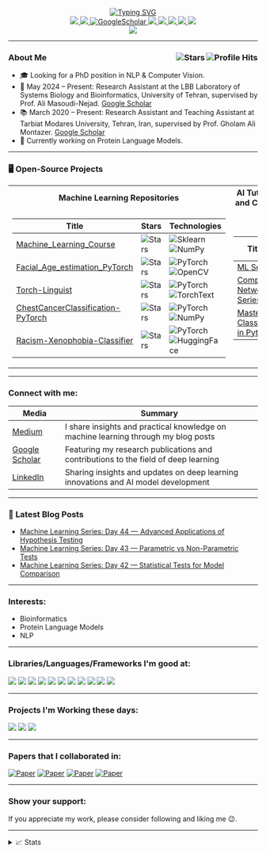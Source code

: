<p align="center">
<a href="https://github.com/ebimsv">
    <img src="https://readme-typing-svg.demolab.com?font=Georgia&size=18&duration=2000&pause=100&multiline=true&width=500&height=100&lines=Ebrahim+Mousavi;Researcher+%7C+ML+Engineer;Generative AI+%7C+Computer+Vision+%7C+NLP+%7C+Bioinformatics; Looking+for+PhD+Position in GenAI" alt="Typing SVG"/>
</a> 
  
<br/>

<a href="https://www.linkedin.com/in/ebimsv/">
    <img src="https://img.shields.io/badge/-Linkedin-blue?style=flat-square&logo=linkedin">
</a>
<a href="https://drive.google.com/file/d/18KCwj3AZBct9nFeb21rRQYmZL-TNiE8x/view?usp=drive_link">
    <img src="https://img.shields.io/badge/PDF-CV-red?style=flat-square&logo=adobe">
</a>  
<a href='https://scholar.google.co.uk/citations?hl=en&user=1pfrUbQAAAAJ' target="_blank">
    <img alt='GoogleScholar' src='https://img.shields.io/badge/Scholar-100000?style=flat&logo=GoogleScholar&logoColor=white&&color=0181FF'>
</a>
<a href="https://www.kaggle.com/ebimsv">
    <img src="https://img.shields.io/badge/Kaggle-20BEFF?style=flat&logo=Kaggle&logoColor=white">
</a>
<a href="https://www.instagram.com/ebiimsv/">
    <img src="https://img.shields.io/badge/Instagram-E4405F?style=flat&logo=instagram&logoColor=white">
</a>
<a href="https://twitter.com/ebiimsv">
    <img src="https://img.shields.io/badge/Twitter-1DA1F2?style=flat&logo=twitter&logoColor=white">
</a>
<a href="https://t.me/ebiimsv">
    <img src="https://img.shields.io/badge/Telegram-2CA5E0?style=flat&logo=telegram&logoColor=white">
</a>

<a href="mailto:ebimsv0501@gmail.com">
    <img src="https://img.shields.io/badge/Gmail-D14836?style=flat&logo=gmail&logoColor=white">
</a>

<br/>

<a href="https://github.com/ebimsv">
    <img src="https://github-stats-alpha.vercel.app/api?username=ebimsv&cc=22272e&tc=37BCF6&ic=fff&bc=0000">
</a>
</p>

___
<h3>About Me <img align="right" alt="Profile Hits" src="https://komarev.com/ghpvc/?username=ebimsv&color=36b812"> <img align="right" alt="Stars" src="https://img.shields.io/github/stars/ebimsv?style=social"> </h3>

- 🎓 Looking for a PhD position in NLP & Computer Vision.
- 🔬 May 2024 – Present: Research Assistant at the LBB Laboratory of Systems Biology and Bioinformatics, University of Tehran, supervised by Prof. Ali Masoudi-Nejad. [Google Scholar](https://scholar.google.com/citations?user=KsYyCLAAAAAJ&hl=en)
- 📚 March 2020 – Present: Research Assistant and Teaching Assistant at Tarbiat Modares University, Tehran, Iran, supervised by Prof. Gholam Ali Montazer. [Google Scholar](https://scholar.google.com/citations?user=YFobHWAAAAAJ&hl=en)
- 🧬 Currently working on Protein Language Models.

___
### 🖥️ Open-Source Projects

<table>
<tr><th>Machine Learning Repositories</th><th>AI Tutorials: Theory and Code Combined</th></tr>
<tr><td>

| Title                                                                                     | Stars                                                                                                                                | Technologies                                                                                                                                                                             |
| ----------------------------------------------------------------------------------------- | ------------------------------------------------------------------------------------------------------------------------------------ | ---------------------------------------------------------------------------------------------------------------------------------------------------------------------------------------- |
| [Machine_Learning_Course](https://github.com/Ebimsv/Machine_Learning_Course)              | <img alt="Stars" src="https://img.shields.io/github/stars/ebimsv/Machine_Learning_Course?style=flat-square&labelColor=black"/>       | ![Sklearn](https://img.shields.io/badge/scikit--learn-%23F7931E.svg?style=flat&logo=scikit-learn&logoColor=white) ![NumPy](https://img.shields.io/badge/NumPy-black?style=flat-square&logo=numpy)                                                                     |
| [Facial_Age_estimation_PyTorch](https://github.com/ebimsv/Facial_Age_estimation_PyTorch)  | <img alt="Stars" src="https://img.shields.io/github/stars/Ebimsv/Facial_Age_estimation_PyTorch?style=flat-square&labelColor=black"/> | ![PyTorch](https://img.shields.io/badge/PyTorch-black?style=flat-square&logo=pytorch) ![OpenCV](https://img.shields.io/badge/opencv-%23white.svg?style=flat&logo=OpenCV&logoColor=white) |
| [Torch-Linguist](https://github.com/Ebimsv/Torch-Linguist)                                | <img alt="Stars" src="https://img.shields.io/github/stars/ebimsv/Torch-Linguist?style=flat-square&labelColor=black"/>                | ![PyTorch](https://img.shields.io/badge/PyTorch-black?style=flat-square&logo=pytorch) ![TorchText](https://img.shields.io/badge/TorchText-black?style=flat-square&logo=TorchText)
| [ChestCancerClassification-PyTorch](https://github.com/Ebimsv/ChestCancerClassification-PyTorch) | <img alt="Stars" src="https://img.shields.io/github/stars/ebimsv/ChestCancerClassification-PyTorch?style=flat-square&labelColor=black"/>  | ![PyTorch](https://img.shields.io/badge/PyTorch-black?style=flat-square&logo=pytorch) ![NumPy](https://img.shields.io/badge/NumPy-black?style=flat-square&logo=numpy)  | 
[Racism-Xenophobia-Classifier](https://github.com/Ebimsv/Racism-Xenophobia-Classifier) | <img alt="Stars" src="https://img.shields.io/github/stars/ebimsv/Racism-Xenophobia-Classifier?style=flat-square&labelColor=black"/> |  ![PyTorch](https://img.shields.io/badge/PyTorch-black?style=flat-square&logo=pytorch) ![HuggingFace](https://img.shields.io/badge/%F0%9F%A4%97-Transformers-yellow)

                                                     

</td><td>

| Title                                                                                                                             | Tutorial Count |
|-----------------------------------------------------------------------------------------------------------------------------------|---------------------|
| [ML Series](https://medium.com/@ebimsv/machine-learning-series-day-1-introduction-c3b6e8410a1e)                                   | 44                  |
| [Complex Network Series](https://medium.com/@ebimsv/complex-network-series-part-1-an-overview-ddd9e0b6ec3a)                       | 7                   |
| [Mastering Classes in Python](https://medium.com/@ebimsv/mastering-classes-in-python-1-introduction-to-classes-bd5c0170dcfd)      | 5                   |

</td></tr> </table>

---

<h3 align="left">Connect with me:</h3>

| Media                                                                            | Summary                                                                            |
| -------------------------------------------------------------------------------- | ---------------------------------------------------------------------------------- |
| [Medium ](https://medium.com/@ebimsv/)                                           | I share insights and practical knowledge on machine learning through my blog posts |
| [Google Scholar](https://scholar.google.co.uk/citations?hl=en&user=1pfrUbQAAAAJ) | Featuring my research publications and contributions to the field of deep learning |
| [LinkedIn ](https://www.linkedin.com/in/ebiimsv/)                                | Sharing insights and updates on deep learning innovations and AI model development |

---

### 📕 Latest Blog Posts

- [Machine Learning Series: Day 44 —  Advanced Applications of Hypothesis Testing](https://medium.com/@ebimsv/ml-series-day-44-advanced-applications-of-hypothesis-testing-in-machine-learning-5b22a7d36bb6)
- [Machine Learning Series: Day 43 — Parametric vs Non-Parametric Tests](https://medium.com/@ebimsv/ml-series-day-43-parametric-vs-non-parametric-tests-5c48d0b271f9)
- [Machine Learning Series: Day 42 — Statistical Tests for Model Comparison](https://medium.com/@ebimsv/ml-series-day-42-statistical-tests-for-model-comparison-4f5cf63da74a)

---

### Interests:

- Bioinformatics
- Protein Language Models
- NLP

---

### Libraries/Languages/Frameworks I'm good at:
<img src='https://img.shields.io/badge/PyTorch-EE4C2C?style=flat&logo=pytorch&logoColor=white'/> <img src='https://img.shields.io/badge/Python-FFD43B?style=flat&logo=python&logoColor=blue'/> <img src='https://img.shields.io/badge/numpy-%23013243.svg?style=flat&logo=numpy&logoColor=white'/>
<img src='https://img.shields.io/badge/Matplotlib-%23ffffff.svg?style=flat&logo=Matplotlib&logoColor=black'/>
<img src='https://img.shields.io/badge/pandas-%23150458.svg?style=flat&logo=pandas&logoColor=white'/>
<img src='https://img.shields.io/badge/scikit--learn-%23F7931E.svg?style=flat&logo=scikit-learn&logoColor=white'/>
<img src='https://img.shields.io/badge/opencv-%23white.svg?style=flat&logo=opencv&logoColor=white'/>
<img src='https://img.shields.io/badge/SciPy-%230C55A5.svg?style=flat&logo=scipy&logoColor=%white'/>
<img src='https://img.shields.io/badge/Linux-FCC624?style=flat&logo=linux&logoColor=black'/>
<img src='https://img.shields.io/badge/fastapi-109989?style=flat&logo=FASTAPI&logoColor=white'/>
<img src='https://img.shields.io/badge/Docker-2CA5E0?style=flat&logo=docker&logoColor=white'/>

---

### Projects I'm Working these days:
<img src='https://img.shields.io/badge/LLM-Deep%20Learning%20for%20Language%20Modeling-blue?style=flat)'/> 
<img src='https://img.shields.io/badge/ASR-Automatic%20Speech%20Recognition-blue?style=flat'/> 
<img src='https://img.shields.io/badge/Medical%20Segmentation-Image%20Analysis%20in%20Medicine-blue?style=flat'/>

---

### Papers that I collaborated in:
[![Paper](https://img.shields.io/badge/Q1_Journal-2023-brightgreen.svg)](https://link.springer.com/article/10.1007/s40692-023-00303-w)
[![Paper](https://img.shields.io/badge/Q1_Journal-2023-brightwhite.svg)](https://www.sciencedirect.com/science/article/abs/pii/S026772612300177X)
[![Paper](https://img.shields.io/badge/Arxiv-2021-bright.svg)](https://arxiv.org/abs/2111.14262)
[![Paper](https://img.shields.io/badge/Arxiv-2022-bright.svg)](https://arxiv.org/abs/2108.04893)

---

### Show your support:
If you appreciate my work, please consider following and liking me 😉.

---

<details>
<summary>📈 Stats</summary>
<br>
My Github Stats

![](http://github-profile-summary-cards.vercel.app/api/cards/profile-details?username=ebimsv&theme=dracula)
![](http://github-profile-summary-cards.vercel.app/api/cards/repos-per-language?username=ebimsv&theme=dracula)
![](http://github-profile-summary-cards.vercel.app/api/cards/most-commit-language?username=ebimsv&theme=dracula)

<br>
</details>
